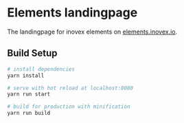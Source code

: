 # Elements landingpage
The landingpage for inovex elements on [elements.inovex.io](elements.inovex.io).

## Build Setup

``` bash
# install dependencies
yarn install

# serve with hot reload at localhost:8080
yarn run start

# build for production with minification
yarn run build
```